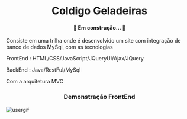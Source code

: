 <h1 align="center">Coldigo Geladeiras</h1>


<h4 align="center"> 
🚀 Em construção...  🚧
</h4>

Consiste em uma trilha onde é desenvolvido um site com integração de banco de dados MySql, com as tecnologias

FrontEnd : HTML/CSS/JavaScript/JQueryUI/Ajax/JQuery

BackEnd : Java/RestFul/MySql

Com a arquitetura MVC

<h3 align="center">Demonstração FrontEnd</h3>

![usergif](https://user-images.githubusercontent.com/62681139/116821894-4ba98180-ab52-11eb-8629-15a0b7c5762e.gif)
